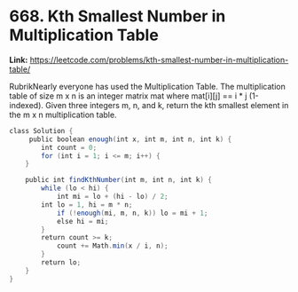 # 668. Kth Smallest Number in Multiplication Table

**Link:** https://leetcode.com/problems/kth-smallest-number-in-multiplication-table/

RubrikNearly everyone has used the Multiplication Table. The multiplication table of size m x n is an integer matrix mat where mat[i][j] == i * j (1-indexed). Given three integers m, n, and k, return the kth smallest element in the m x n multiplication table.

```java
class Solution {
     public boolean enough(int x, int m, int n, int k) {
        int count = 0;
        for (int i = 1; i <= m; i++) {
    }

    public int findKthNumber(int m, int n, int k) {
        while (lo < hi) {
            int mi = lo + (hi - lo) / 2;
        int lo = 1, hi = m * n;
            if (!enough(mi, m, n, k)) lo = mi + 1;
            else hi = mi;
        }
        return count >= k;
            count += Math.min(x / i, n);
        }
        return lo;
    }
}
```
